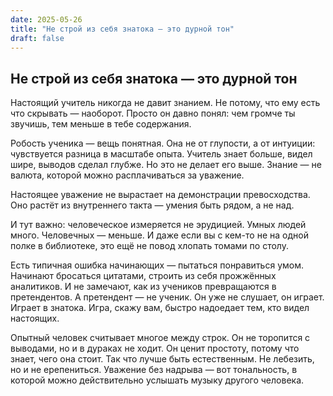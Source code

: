 ```yaml
---
date: 2025-05-26
title: "Не строй из себя знатока — это дурной тон"
draft: false
---
```


## Не строй из себя знатока — это дурной тон

Настоящий учитель никогда не давит знанием. Не потому, что ему есть что скрывать — наоборот. Просто он давно понял: чем громче ты звучишь, тем меньше в тебе содержания.

Робость ученика — вещь понятная. Она не от глупости, а от интуиции: чувствуется разница в масштабе опыта. Учитель знает больше, видел шире, выводов сделал глубже. Но это не делает его выше. Знание — не валюта, которой можно расплачиваться за уважение.

Настоящее уважение не вырастает на демонстрации превосходства. Оно растёт из внутреннего такта — умения быть рядом, а не над.

И тут важно: человеческое измеряется не эрудицией. Умных людей много. Человечных — меньше. И даже если вы с кем-то не на одной полке в библиотеке, это ещё не повод хлопать томами по столу.

Есть типичная ошибка начинающих — пытаться понравиться умом. Начинают бросаться цитатами, строить из себя прожжённых аналитиков. И не замечают, как из учеников превращаются в претендентов. А претендент — не ученик. Он уже не слушает, он играет. Играет в знатока. Игра, скажу вам, быстро надоедает тем, кто видел настоящих.

Опытный человек считывает многое между строк. Он не торопится с выводами, но и в дураках не ходит. Он ценит простоту, потому что знает, чего она стоит. Так что лучше быть естественным. Не лебезить, но и не ерепениться. Уважение без надрыва — вот тональность, в которой можно действительно услышать музыку другого человека.
